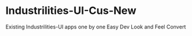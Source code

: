 # Industrilities-UI-Cus-New
Existing Industrilities-UI apps one by one Easy Dev Look and Feel Convert
